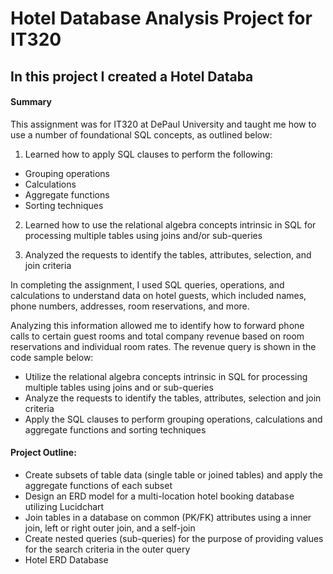# Hotel Database Analysis Project for IT320
## In this project I created a Hotel Databa

#### Summary

This assignment was for IT320 at DePaul University and taught me how to use a number of foundational SQL concepts, as outlined below:

1. Learned how to apply SQL clauses to perform the following:
* Grouping operations
* Calculations
* Aggregate functions
* Sorting techniques

2. Learned how to use the relational algebra concepts intrinsic in SQL for processing multiple tables using joins and/or sub-queries

3. Analyzed the requests to identify the tables, attributes, selection, and join criteria 

In completing the assignment, I used SQL queries, operations, and calculations to understand data on hotel guests, which included names, phone numbers, addresses, room reservations, and more.

Analyzing this information allowed me to identify how to forward phone calls to certain guest rooms and total company revenue based on room reservations and individual room rates. The revenue query is shown in the code sample below:



- Utilize the relational algebra concepts intrinsic in SQL for processing multiple tables using joins and or sub-queries
- Analyze the requests to identify the tables, attributes, selection and join criteria 
- Apply the SQL clauses to perform grouping operations, calculations and aggregate functions and sorting techniques

#### Project Outline:
- Create subsets of table data (single table or joined tables) and apply the aggregate functions of each subset
- Design an ERD model for a multi-location hotel booking database utilizing Lucidchart
- Join tables in a database on common (PK/FK) attributes using a inner join, left or right outer join, and a self-join
- Create nested queries (sub-queries) for the purpose of providing values for the search criteria in the outer query
- Hotel ERD Database
